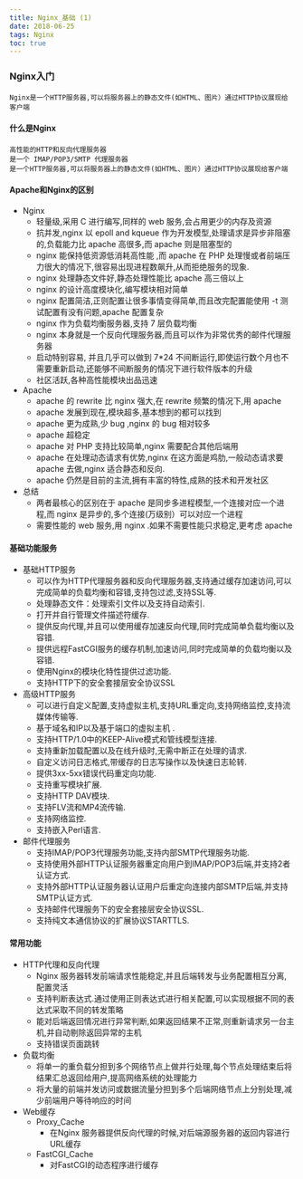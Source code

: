 ```yaml
---
title: Nginx_基础 (1)
date: 2018-06-25
tags: Nginx
toc: true
---
```


### Nginx入门
    Nginx是一个HTTP服务器,可以将服务器上的静态文件(如HTML、图片）通过HTTP协议展现给客户端

<!-- more -->

#### 什么是Nginx
    高性能的HTTP和反向代理服务器
    是一个 IMAP/POP3/SMTP 代理服务器
    是一个HTTP服务器,可以将服务器上的静态文件(如HTML、图片）通过HTTP协议展现给客户端

#### Apache和Nginx的区别
- Nginx
    * 轻量级,采用 C 进行编写,同样的 web 服务,会占用更少的内存及资源
    * 抗并发,nginx 以 epoll and kqueue 作为开发模型,处理请求是异步非阻塞的,负载能力比 apache 高很多,而 apache 则是阻塞型的
    * nginx 能保持低资源低消耗高性能 ,而 apache 在 PHP 处理慢或者前端压力很大的情况下,很容易出现进程数飙升,从而拒绝服务的现象.
    * nginx 处理静态文件好,静态处理性能比 apache 高三倍以上
    * nginx 的设计高度模块化,编写模块相对简单
    * nginx 配置简洁,正则配置让很多事情变得简单,而且改完配置能使用 -t 测试配置有没有问题,apache 配置复杂
    * nginx 作为负载均衡服务器,支持 7 层负载均衡
    * nginx 本身就是一个反向代理服务器,而且可以作为非常优秀的邮件代理服务器
    * 启动特别容易, 并且几乎可以做到 7*24 不间断运行,即使运行数个月也不需要重新启动,还能够不间断服务的情况下进行软件版本的升级
    * 社区活跃,各种高性能模块出品迅速
- Apache
    * apache 的 rewrite 比 nginx 强大,在 rewrite 频繁的情况下,用 apache
    * apache 发展到现在,模块超多,基本想到的都可以找到
    * apache 更为成熟,少 bug ,nginx 的 bug 相对较多
    * apache 超稳定
    * apache 对 PHP 支持比较简单,nginx 需要配合其他后端用
    * apache 在处理动态请求有优势,nginx 在这方面是鸡肋,一般动态请求要 apache 去做,nginx 适合静态和反向.
    * apache 仍然是目前的主流,拥有丰富的特性,成熟的技术和开发社区
- 总结
    * 两者最核心的区别在于 apache 是同步多进程模型,一个连接对应一个进程,而 nginx 是异步的,多个连接(万级别）可以对应一个进程
    * 需要性能的 web 服务,用 nginx .如果不需要性能只求稳定,更考虑 apache

#### 基础功能服务
- 基础HTTP服务
	* 可以作为HTTP代理服务器和反向代理服务器,支持通过缓存加速访问,可以完成简单的负载均衡和容错,支持包过滤,支持SSL等.
	* 处理静态文件：处理索引文件以及支持自动索引.
	* 打开并自行管理文件描述符缓存.
	* 提供反向代理,并且可以使用缓存加速反向代理,同时完成简单负载均衡以及容错.
	* 提供远程FastCGI服务的缓存机制,加速访问,同时完成简单的负载均衡以及容错.
	* 使用Nginx的模块化特性提供过滤功能.
	* 支持HTTP下的安全套接层安全协议SSL
- 高级HTTP服务
    * 可以进行自定义配置,支持虚拟主机,支持URL重定向,支持网络监控,支持流媒体传输等.
	* 基于域名和IP以及基于端口的虚拟主机 .
	* 支持HTTP/1.0中的KEEP-Alive模式和管线模型连接.
	* 支持重新加载配置以及在线升级时,无需中断正在处理的请求.
	* 自定义访问日志格式,带缓存的日志写操作以及快速日志轮转.
	* 提供3xx-5xx错误代码重定向功能.
	* 支持重写模块扩展.
	* 支持HTTP DAV模块.
	* 支持FLV流和MP4流传输.
	* 支持网络监控.
	* 支持嵌入Perl语言.
- 邮件代理服务
    * 支持IMAP/POP3代理服务功能,支持内部SMTP代理服务功能.
	* 支持使用外部HTTP认证服务器重定向用户到IMAP/POP3后端,并支持2者认证方式.
	* 支持外部HTTP认证服务器认证用户后重定向连接内部SMTP后端,并支持SMTP认证方式.
	* 支持邮件代理服务下的安全套接层安全协议SSL.
	* 支持纯文本通信协议的扩展协议STARTTLS.

#### 常用功能
- HTTP代理和反向代理
    * Nginx 服务器转发前端请求性能稳定,并且后端转发与业务配置相互分离,配置灵活
    * 支持判断表达式.通过使用正则表达式进行相关配置,可以实现根据不同的表达式采取不同的转发策略
    * 能对后端返回情况进行异常判断,如果返回结果不正常,则重新请求另一台主机,并自动剔除返回异常的主机
    * 支持错误页面跳转
- 负载均衡
    * 将单一的重负载分担到多个网络节点上做并行处理,每个节点处理结束后将结果汇总返回给用户,提高网络系统的处理能力
    * 将大量的前端并发访问或数据流量分担到多个后端网络节点上分别处理,减少前端用户等待响应的时间
- Web缓存
    * Proxy_Cache
        * 在Nginx 服务器提供反向代理的时候,对后端源服务器的返回内容进行URL缓存
    * FastCGI_Cache
        * 对FastCGI的动态程序进行缓存
